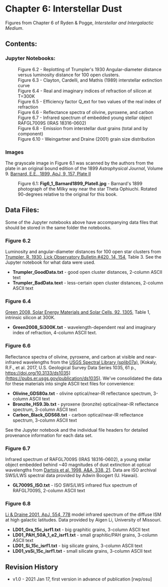 # Chapter 6: Interstellar Dust

Figures from Chapter 6 of Ryden & Pogge, *Interstellar and Intergalactic Medium*.

## Contents:

### Jupyter Notebooks:
<dl>
<dd>Figure 6.2 - Replotting of Trumpler's 1930 Angular-diameter distance versus luminosity distance for 100 open clusters.
<dd>Figure 6.3 - Clayton, Cardelli, and Mathis (1989) interstellar extinction curve
<dd>Figure 6.4 - Real and imaginary indices of refraction of silicon at T=300K
<dd>Figure 6.5 - Efficiency factor Q_ext for two values of the real index of refraction
<dd>Figure 6.6 - Reflectance spectra of olivine, pyroxene, and carbon
<dd>Figure 6.7 - Infrared spectrum of embedded young stellar object RAFGL7009S (IRAS 18316-0602)
<dd>Figure 6.8 - Emission from interstellar dust grains (total and by component)
<dd>Figure 6.10 - Weingartner and Draine (2001) grain size distribution
</dl>

### Images
The grayscale image in Figure 6.1 was scanned by the authors from the plate in an original bound
edition of the 1899 *Astrophysical Journal*, Volume 9. 
[Barnard, E.E., 1899, ApJ, 9, 157, Plate II](https://ui.adsabs.harvard.edu/abs/1899ApJ.....9..157B)
<dl>
  <dd>Figure 6.1: <b>Fig6_1_Barnard1899_PlateII.jpg</b> - Barnard's 1899 photograph of the Milky way near the star Theta Ophiuchi.  Rotated 90-degrees
  relative to the original for this book.
</dl>

## Data Files:

Some of the Jupyter notebooks above have accompanying data files that should be stored in the same folder the notebooks.

### Figure 6.2
Luminosity and angular-diameter distances for 100 open star clusters from 
[Trumpler, R. 1930, Lick Observatory Bulletin #420, 14, 154](https://ui.adsabs.harvard.edu/abs/1930LicOB..14..154T), Table 3.  See the 
Jupyter notebook for what data were used. 
 * **Trumpler_GoodData.txt** - good open cluster distances, 2-column ASCII text
 * **Trumpler_BadData.text** - less-certain open cluster distances, 2-column ASCII text

### Figure 6.4
[Green 2008, Solar Energy Materials and Solar Cells, 92, 1305](https://www.sciencedirect.com/science/article/pii/S0927024808002158), Table 1, intrinsic silicon at 300K.
 * **Green2008_Si300K.txt** - wavelength-dependent real and imaginary index of refraction, 4-column ASCII text.
 
### Figure 6.6
Reflectance spectra of olivine, pyroxene, and carbon at visible and near-infrared wavelengths from
the [USGS Spectral Library (splib07a)](https://crustal.usgs.gov/speclab/QueryAll07a.php), 
[Kokaly, R.F., et al. 2017, U.S. Geological Survey Data Series 1035, 61 p., https://doi.org/10.3133/ds1035](https://pubs.er.usgs.gov/publication/ds1035).
We've consolidated the data for these materials into single ASCII text files for convenience:
 * **Olivine_GDS80a.txt** - olivine optical/near-IR reflectance spectrum, 3-column ASCII text
 * **Bronzite_HS9.3b.txt** - pyroxene (bronzite) optical/near-IR reflectance spectrum, 3-column ASCII text
 * **Carbon_Black_GDS68.txt** - carbon optical/near-IR reflectance spectrum, 3-column ASCII text

See the Jupyter notebook and the individual file headers for detailed provenance information for each data set.

### Figure 6.7
Infrared spectrum of RAFGL7009S (IRAS 18316-0602), a young stellar object embedded behind ~40 magnitudes of dust extinction at optical wavelengths from 
[Dartois et al. 1998, A&A, 338, 21](https://ui.adsabs.harvard.edu/abs/1998A%26A...338L..21D).  Data are ISO archival SWS/LWS spectral data provided by 
Adwin Boogert (U. Hawaii).
 * **GL7009S_ISO.txt** - ISO SWS/LWS infrared flux spectrum of RAFGL7009S, 2-column ASCII text

### Figure 6.8
[Li & Draine 2001, ApJ, 554, 778](https://ui.adsabs.harvard.edu/abs/2001ApJ...554..778L/abstract) model infrared
spectrum of the diffuse ISM at high galactic latitudes. Data provided by Aigen Li, University of Missouri.
 * **LD01_Gra_15c_isrf1.txt** - big graphitic grains, 3-column ASCII text
 * **LD01_PAH_50A_1_e2_isrf1.txt** - small graphitic/PAH grains, 3-column ASCII text
 * **LD01_Si_15c_isrf1.txt** - big silicate grains, 3-column ASCII text
 * **LD01_vsSi_15c_isrf1.txt** - small silicate grains, 3-column ASCII text

## Revision History

* v1.0 - 2021 Jan 17, first version in advance of publication [rwp/osu]
